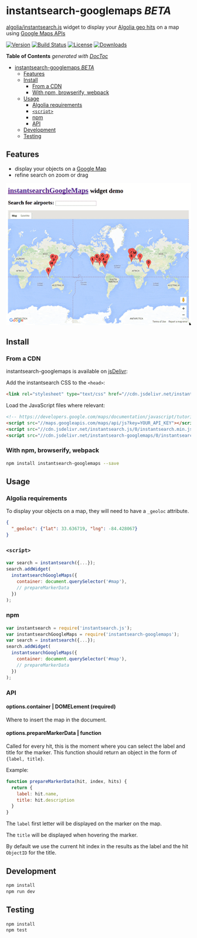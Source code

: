# instantsearch-googlemaps _BETA_

[algolia/instantsearch.js](https://github.com/algolia/instantsearch.js/) widget to display your [Algolia geo hits](https://www.algolia.com/doc/rest#geo-search-parameters) on a map using [Google Maps APIs](https://developers.google.com/maps/)

[![Version][version-svg]][package-url] [![Build Status][travis-svg]][travis-url] [![License][license-image]][license-url] [![Downloads][downloads-image]][downloads-url]

[travis-svg]: https://img.shields.io/travis/instantsearch/instantsearch-googlemaps/master.svg?style=flat-square
[travis-url]: https://travis-ci.org/instantsearch/instantsearch-googlemaps
[license-image]: http://img.shields.io/badge/license-MIT-green.svg?style=flat-square
[license-url]: LICENSE
[downloads-image]: https://img.shields.io/npm/dm/instantsearch-googlemaps.svg?style=flat-square
[downloads-url]: http://npm-stat.com/charts.html?package=instantsearch-googlemaps
[version-svg]: https://img.shields.io/npm/v/instantsearch-googlemaps.svg?style=flat-square
[package-url]: https://npmjs.org/package/instantsearch-googlemaps
[demo]: ./demo.gif

<!-- START doctoc generated TOC please keep comment here to allow auto update -->
<!-- DON'T EDIT THIS SECTION, INSTEAD RE-RUN doctoc TO UPDATE -->
**Table of Contents**  *generated with [DocToc](https://github.com/thlorenz/doctoc)*

- [instantsearch-googlemaps _BETA_](#instantsearch-googlemaps-_beta_)
  - [Features](#features)
  - [Install](#install)
    - [From a CDN](#from-a-cdn)
    - [With npm, browserify, webpack](#with-npm-browserify-webpack)
  - [Usage](#usage)
    - [Algolia requirements](#algolia-requirements)
    - [`<script>`](#script)
    - [npm](#npm)
    - [API](#api)
  - [Development](#development)
  - [Testing](#testing)

<!-- END doctoc generated TOC please keep comment here to allow auto update -->

## Features

- display your objects on a [Google Map](https://developers.google.com/maps/documentation/javascript/)
- refine search on zoom or drag

![Demo of the instantsearchGoogleMaps widget][demo]

## Install

### From a CDN

instantsearch-googlemaps is available on [jsDelivr](http://www.jsdelivr.com/):

Add the instantsearch CSS to the `<head>`:

```html
<link rel="stylesheet" type="text/css" href="//cdn.jsdelivr.net/instantsearch.js/0/instantsearch.min.css" />
```

Load the JavaScript files where relevant:

```html
<!-- https://developers.google.com/maps/documentation/javascript/tutorial -->
<script src="//maps.googleapis.com/maps/api/js?key=YOUR_API_KEY"></script>
<script src="//cdn.jsdelivr.net/instantsearch.js/0/instantsearch.min.js"></script>
<script src="//cdn.jsdelivr.net/instantsearch-googlemaps/0/instantsearch-googlemaps.min.js"></script>
```

### With npm, browserify, webpack

```sh
npm install instantsearch-googlemaps --save
```

## Usage

### Algolia requirements

To display your objects on a map, they will need to have a `_geoloc` attribute.

```json
{
  "_geoloc": {"lat": 33.636719, "lng": -84.428067}
}
```

### `<script>`

```js
var search = instantsearch({...});
search.addWidget(
  instantsearchGoogleMaps({
    container: document.querySelector('#map'),
    // prepareMarkerData
  })
);
```

### npm

```js
var instantsearch = require('instantsearch.js');
var instantsearchGoogleMaps = require('instantsearch-googlemaps');
var search = instantsearch({...});
search.addWidget(
  instantsearchGoogleMaps({
    container: document.querySelector('#map'),
    // prepareMarkerData
  })
);
```

### API

#### options.container | DOMELement (required)

Where to insert the map in the document.

#### options.prepareMarkerData | function

Called for every hit, this is the moment where you can select the label and title
for the marker. This function should return an object in the form of `{label, title}`.

Example:

```js
function prepareMarkerData(hit, index, hits) {
  return {
    label: hit.name,
    title: hit.description
  }
}
```

The `label` first letter will be displayed on the marker on the map.

The `title` will be displayed when hovering the marker.

By default we use the current hit index in the results as the label and the hit `ObjectID` for the title.

## Development

```sh
npm install
npm run dev
```

## Testing

```sh
npm install
npm test
```
